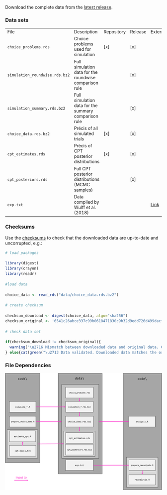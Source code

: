 Download the complete date from the [latest release](https://github.com/linushof/sampling-strategies/releases).

### Data sets


|                                |                                                        |            |         |                                         |
|--------------------------------|--------------------------------------------------------|------------|---------|-----------------------------------------|
| File                           | Description                                            | Repository | Release | External                                |
| `choice_problems.rds`          | Choice problems used for simulation                    | [x]        | [x]     |                                         |
| `simulation_roundwise.rds.bz2` | Full simulation data for the roundwise comparison rule |            | [x]     |                                         |
| `simulation_summary.rds.bz2`   | Full simulation data for the summary comparison rule   |            | [x]     |                                         |
| `choice_data.rds.bz2`          | Précis of all simulated trials                         | [x]        | [x]     |                                         |
| `cpt_estimates.rds`            | Précis of CPT posterior distributions                  | [x]        | [x]     |                                         |
| `cpt_posteriors.rds`           | Full CPT posterior distributions (MCMC samples)        |            | [x]     |                                         |
| `exp.txt`                      | Data compiled by Wulff et al. (2018)                   |            |         | [Link](https://www.dirkwulff.org/#data) |


### Checksums

Use the [checksums](https://github.com/linushof/sampling-strategies/tree/main/documentation/checksums) to check that the downloaded data are up-to-date and uncorrupted, e.g.: 

``` r
# load packages

library(digest)
library(crayon)
library(readr)

#load data

choice_data <- read_rds("data/choice_data.rds.bz2")

# create checksum

checksum_download <- digest(choice_data, algo="sha256")
checksum_original <- '6541c26abce337c99b0618471830c9b32d9edd726d499dacf0760bc304257cc8'

# check data set

if(checksum_download != checksum_original){
  warning("\u2716 Mismatch between downloaded data and original data. Current checksum is: '", checksum_download, "'")
} else{cat(green("\u2713 Data validated. Downloaded data matches the original data."))}
```

### File Dependencies

![](../documentation/file_dependencies.png)


